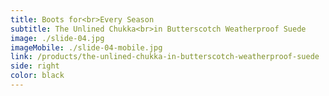 ```yaml
---
title: Boots for<br>Every Season
subtitle: The Unlined Chukka<br>in Butterscotch Weatherproof Suede
image: ./slide-04.jpg
imageMobile: ./slide-04-mobile.jpg
link: /products/the-unlined-chukka-in-butterscotch-weatherproof-suede
side: right
color: black
---
```

